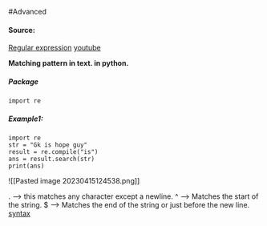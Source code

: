 #Advanced 

#### Source: 
[Regular expression](https://www.learnpython.org/en/Regular_Expressions)
[youtube](https://www.youtube.com/watch?v=y9XCjDJ0Rgc)


**Matching pattern in text. in python.**

##### Package
```
import re
```


##### Example1:
```
import re
str = "Gk is hope guy"
result = re.compile("is")
ans = result.search(str)
print(ans)
```
![[Pasted image 20230415124538.png]]

.  --> this matches any character except a newline.
^ --> Matches the start of the string.
$ --> Matches the end of the string or just before the new line.
[syntax](https://docs.python.org/3/library/re.html#regular-expression-syntax%22RE%20syntax)

